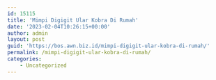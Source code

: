 ```yaml
---
id: 15115
title: 'Mimpi Digigit Ular Kobra Di Rumah'
date: '2023-02-04T10:26:15+00:00'
author: admin
layout: post
guid: 'https://bos.awn.biz.id/mimpi-digigit-ular-kobra-di-rumah/'
permalink: /mimpi-digigit-ular-kobra-di-rumah/
categories:
    - Uncategorized
---
```


